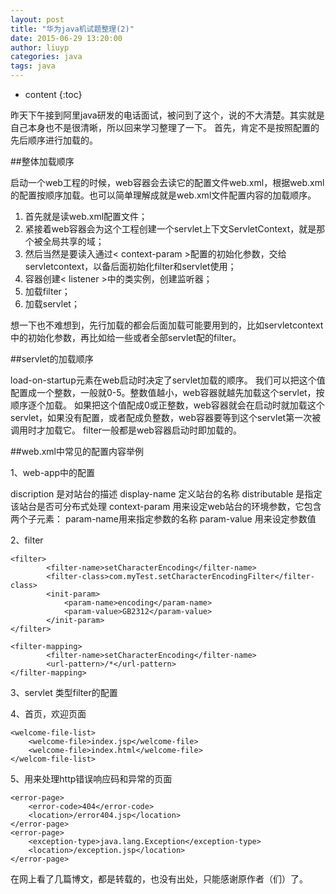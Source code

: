 ```yaml
---
layout: post
title: "华为java机试题整理(2)"
date: 2015-06-29 13:20:00
author: liuyp
categories: java
tags: java
---
```


* content
{:toc}

昨天下午接到阿里java研发的电话面试，被问到了这个，说的不大清楚。其实就是自己本身也不是很清晰，所以回来学习整理了一下。
首先，肯定不是按照配置的先后顺序进行加载的。

##整体加载顺序

启动一个web工程的时候，web容器会去读它的配置文件web.xml，根据web.xml的配置按顺序加载。也可以简单理解成就是web.xml文件配置内容的加载顺序。





 1. 首先就是读web.xml配置文件；
 2. 紧接着web容器会为这个工程创建一个servlet上下文ServletContext，就是那个被全局共享的域；
 3. 然后当然是要读入通过< context-param >配置的初始化参数，交给servletcontext，以备后面初始化filter和servlet使用；
 4. 容器创建< listener >中的类实例，创建监听器；
 5. 加载filter；
 6. 加载servlet；

想一下也不难想到，先行加载的都会后面加载可能要用到的，比如servletcontext中的初始化参数，再比如给一些或者全部servlet配的filter。

##servlet的加载顺序

load-on-startup元素在web启动时决定了servlet加载的顺序。
我们可以把这个值配置成一个整数，一般就0-5。整数值越小，web容器就越先加载这个servlet，按顺序逐个加载。
如果把这个值配成0或正整数，web容器就会在启动时就加载这个servlet，如果没有配置，或者配成负整数，web容器要等到这个servlet第一次被调用时才加载它。
filter一般都是web容器启动时即加载的。

##web.xml中常见的配置内容举例

1、web-app中的配置

discription 是对站台的描述
display-name 定义站台的名称
distributable 是指定该站台是否可分布式处理
context-param 用来设定web站台的环境参数，它包含两个子元素：
param-name用来指定参数的名称
param-value 用来设定参数值

2、filter

	<filter>
	        <filter-name>setCharacterEncoding</filter-name>
	        <filter-class>com.myTest.setCharacterEncodingFilter</filter-class>
	        <init-param>
	            <param-name>encoding</param-name>
	            <param-value>GB2312</param-value>
	        </init-param>
	</filter>

	<filter-mapping>
	        <filter-name>setCharacterEncoding</filter-name>
	        <url-pattern>/*</url-pattern>
	</filter-mapping>

3、servlet
类型filter的配置

4、首页，欢迎页面

	<welcome-file-list>
	    <welcome-file>index.jsp</welcome-file>
	    <welcome-file>index.html</welcome-file>
	</welcom-file-list>

5、用来处理http错误响应码和异常的页面

	<error-page>
	    <error-code>404</error-code>
	    <location>/error404.jsp</location>
	</error-page>
	<error-page>
	    <exception-type>java.lang.Exception</exception-type>
	    <location>/exception.jsp</location>
	</error-page>


在网上看了几篇博文，都是转载的，也没有出处，只能感谢原作者（们）了。